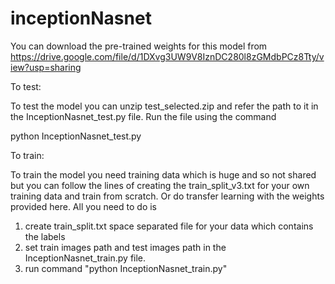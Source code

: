 # inceptionNasnet

You can download the pre-trained weights for this model from
https://drive.google.com/file/d/1DXvg3UW9V8IznDC280l8zGMdbPCz8Tty/view?usp=sharing

To test:

To test the model you can unzip test_selected.zip and refer the path to it in the InceptionNasnet_test.py file.
Run the file using the command

python InceptionNasnet_test.py

To train:

To train the model you need training data which is huge and so not shared but you can follow the lines of creating the train_split_v3.txt for your own training data and train from scratch. 
Or do transfer learning with the weights provided here. All you need to do is
1) create train_split.txt space separated file for your data which contains the labels
2) set train images path and test images path in the InceptionNasnet_train.py file.
3) run command "python InceptionNasnet_train.py"
